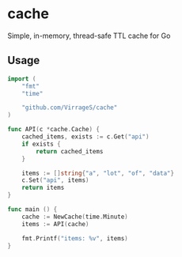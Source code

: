# cache
Simple, in-memory, thread-safe TTL cache for Go

## Usage

```go
import (
    "fmt"
    "time"

    "github.com/VirrageS/cache"
)

func API(c *cache.Cache) {
    cached_items, exists := c.Get("api")
    if exists {
        return cached_items
    }

    items := []string{"a", "lot", "of", "data"}
    c.Set("api", items)
    return items
}

func main () {
    cache := NewCache(time.Minute)
    items := API(cache)

    fmt.Printf("items: %v", items)
}
```
